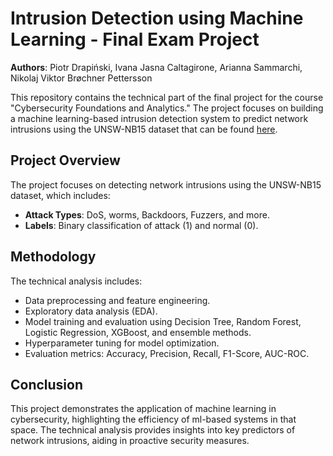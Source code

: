 # Intrusion Detection using Machine Learning - Final Exam Project

**Authors**: Piotr Drapiński, Ivana Jasna Caltagirone, Arianna Sammarchi, Nikolaj Viktor Brøchner Pettersson

This repository contains the technical part of the final project for the course "Cybersecurity Foundations and Analytics." The project focuses on building a machine learning-based intrusion detection system to predict network intrusions using the UNSW-NB15 dataset that can be found [here](https://research.unsw.edu.au/projects/unsw-nb15-dataset).

## Project Overview
The project focuses on detecting network intrusions using the UNSW-NB15 dataset, which includes:

- **Attack Types**: DoS, worms, Backdoors, Fuzzers, and more.
- **Labels**: Binary classification of attack (1) and normal (0).

## Methodology
The technical analysis includes:
- Data preprocessing and feature engineering.
- Exploratory data analysis (EDA).
- Model training and evaluation using Decision Tree, Random Forest, Logistic Regression, XGBoost, and ensemble methods.
- Hyperparameter tuning for model optimization.
- Evaluation metrics: Accuracy, Precision, Recall, F1-Score, AUC-ROC.

## Conclusion
This project demonstrates the application of machine learning in cybersecurity, highlighting the efficiency of ml-based systems in that space. The technical analysis provides insights into key predictors of network intrusions, aiding in proactive security measures.

